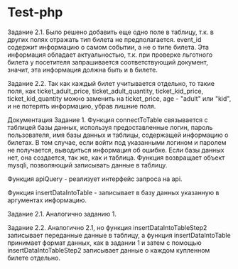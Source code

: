 # Test-php

Задание 2.1. Было решено добавить еще одно поле в таблицу, т.к. в других полях отражать тип билета не предполагается. event_id содержит информацию о самом событии, а не о типе билета. Эта информация обладает актуальностью, т.к. при проверке льготного билета у посетителя запрашивается соответствующий документ, значит, эта информация должна быть и в билете.

Задание 2.2. Так как каждый билет учитывается отдельно, то такие поля, как ticket_adult_price, ticket_adult_quantity, ticket_kid_price, ticket_kid_quantity можно заменить на ticket_price, age - "adult" или "kid", и не потерять информацию, убрав лишние поля.

Документация
Задание 1.
Функция connectToTable связывается с таблицей базы данных, используя предоставленные логин, пароль пользователя, имя базы данных и таблицы, содержащей информацию о билетах. В том случае, если войти под указанными логином и паролем не получается, выводиться информация об ошибке. Если базы данных нет, она создается, так же, как и таблица. Функция возвращает объект mysqli, позволяющий записывать данные в таблицу.

Функция apiQuery - реализует интерфейс запроса на api.

Функция insertDataIntoTable - записывает в базу данных указанную в аргументах информацию.

Задание 2.1.
Аналогично заданию 1.

Задание 2.2.
Аналогично 2.1, но функция insertDataIntoTableStep2 записывает переданные данные в таблицу, а функция insertDataIntoTable принимает формат данных, как в задании 1 и затем с помощью insertDataIntoTableStep2 записывает данные о каждом купленном билете отдельно.
